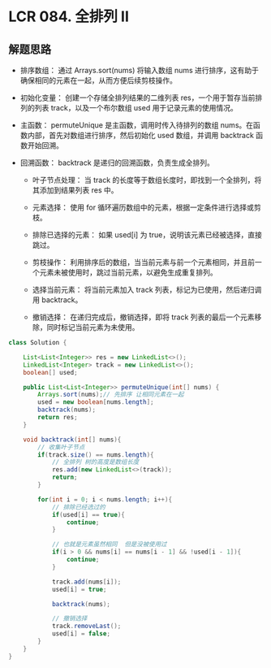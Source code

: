 # LCR 084. 全排列 II 


## 解题思路

* 排序数组： 通过 Arrays.sort(nums) 将输入数组 nums 进行排序，这有助于确保相同的元素在一起，从而方便后续剪枝操作。

* 初始化变量： 创建一个存储全排列结果的二维列表 res，一个用于暂存当前排列的列表 track，以及一个布尔数组 used 用于记录元素的使用情况。

* 主函数： permuteUnique 是主函数，调用时传入待排列的数组 nums。在函数内部，首先对数组进行排序，然后初始化 used 数组，并调用 backtrack 函数开始回溯。

* 回溯函数： backtrack 是递归的回溯函数，负责生成全排列。

  * 叶子节点处理： 当 track 的长度等于数组长度时，即找到一个全排列，将其添加到结果列表 res 中。

  * 元素选择： 使用 for 循环遍历数组中的元素，根据一定条件进行选择或剪枝。

  * 排除已选择的元素： 如果 used[i] 为 true，说明该元素已经被选择，直接跳过。

  * 剪枝操作： 利用排序后的数组，当当前元素与前一个元素相同，并且前一个元素未被使用时，跳过当前元素，以避免生成重复排列。

  * 选择当前元素： 将当前元素加入 track 列表，标记为已使用，然后递归调用 backtrack。

  * 撤销选择： 在递归完成后，撤销选择，即将 track 列表的最后一个元素移除，同时标记当前元素为未使用。

```java
class Solution {

    List<List<Integer>> res = new LinkedList<>();
    LinkedList<Integer> track = new LinkedList<>();
    boolean[] used;

    public List<List<Integer>> permuteUnique(int[] nums) {
        Arrays.sort(nums);// 先排序 让相同元素在一起
        used = new boolean[nums.length];
        backtrack(nums);
        return res;
    }

    void backtrack(int[] nums){
        // 收集叶子节点
        if(track.size() == nums.length){
            // 全排列 树的高度是数组长度
            res.add(new LinkedList<>(track));
            return;
        }

        for(int i = 0; i < nums.length; i++){
            // 排除已经选过的
            if(used[i] == true){
                continue;
            }

            // 也就是元素虽然相同  但是没被使用过
            if(i > 0 && nums[i] == nums[i - 1] && !used[i - 1]){
                continue;
            }

            track.add(nums[i]);
            used[i] = true;

            backtrack(nums);

            // 撤销选择
            track.removeLast();
            used[i] = false;
        }
    }
}

```